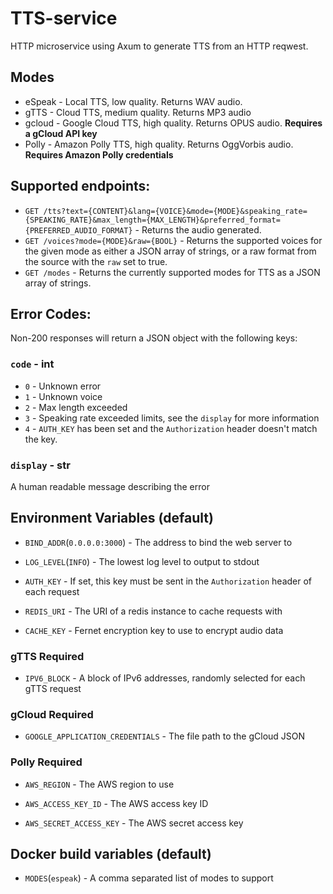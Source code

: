 # TTS-service

HTTP microservice using Axum to generate TTS from an HTTP reqwest.

## Modes
- eSpeak - Local TTS, low quality. Returns WAV audio.
- gTTS - Cloud TTS, medium quality. Returns MP3 audio
- gcloud - Google Cloud TTS, high quality. Returns OPUS audio. **Requires a gCloud API key**
- Polly - Amazon Polly TTS, high quality. Returns OggVorbis audio. **Requires Amazon Polly credentials**

## Supported endpoints:
- `GET /tts?text={CONTENT}&lang={VOICE}&mode={MODE}&speaking_rate={SPEAKING_RATE}&max_length={MAX_LENGTH}&preferred_format={PREFERRED_AUDIO_FORMAT}` - Returns the audio generated.
- `GET /voices?mode={MODE}&raw={BOOL}` - Returns the supported voices for the given mode as either a JSON array of strings, or a raw format from the source with the `raw` set to true.
- `GET /modes` - Returns the currently supported modes for TTS as a JSON array of strings.

## Error Codes:
Non-200 responses will return a JSON object with the following keys:

### `code` - int
- `0` - Unknown error
- `1` - Unknown voice
- `2` - Max length exceeded
- `3` - Speaking rate exceeded limits, see the `display` for more information
- `4` - `AUTH_KEY` has been set and the `Authorization` header doesn't match the key.
### `display` - str
A human readable message describing the error

## Environment Variables (default)
- `BIND_ADDR`(`0.0.0.0:3000`) - The address to bind the web server to

- `LOG_LEVEL`(`INFO`) - The lowest log level to output to stdout

- `AUTH_KEY` - If set, this key must be sent in the `Authorization` header of each request

- `REDIS_URI` - The URI of a redis instance to cache requests with

- `CACHE_KEY` - Fernet encryption key to use to encrypt audio data

### gTTS Required
- `IPV6_BLOCK` - A block of IPv6 addresses, randomly selected for each gTTS request

### gCloud Required
- `GOOGLE_APPLICATION_CREDENTIALS` - The file path to the gCloud JSON

### Polly Required
- `AWS_REGION` - The AWS region to use

- `AWS_ACCESS_KEY_ID` - The AWS access key ID

- `AWS_SECRET_ACCESS_KEY` - The AWS secret access key

## Docker build variables (default)
- `MODES`(`espeak`) - A comma separated list of modes to support
